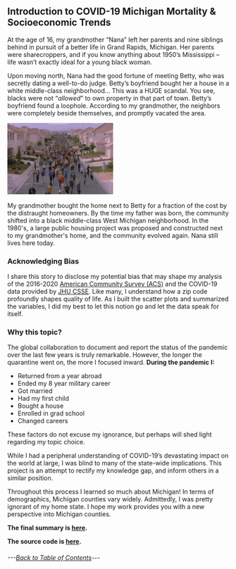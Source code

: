 ## Introduction to COVID-19 Michigan Mortality & Socioeconomic Trends

At the age of 16, my grandmother “Nana” left her parents and nine siblings behind in pursuit of a better life in Grand Rapids, Michigan. Her parents were sharecroppers, and if you know anything about 1950’s Mississippi – life wasn’t exactly ideal for a young black woman. 

Upon moving north, Nana had the good fortune of meeting Betty, who was secretly dating a well-to-do judge. Betty’s boyfriend bought her a house in a white middle-class neighborhood… This was a HUGE scandal. You see, blacks were not “*allowed*” to own property in that part of town. Betty’s boyfriend found a loophole. According to my grandmother, the neighbors were completely beside themselves, and promptly vacated the area. 

![](https://github.com/BrookemWalters/BrookemWalters-Portfolio/blob/main/Stats%20518%20Final%20Project/Dramatic%20Images/ConsciousPowerfulColt-max-1mb.gif?raw=true)


My grandmother bought the home next to Betty for a fraction of the cost by the distraught homeowners. By the time my father was born, the community shifted into a black middle-class West Michigan neighborhood. In the 1980's, a large public housing project was proposed and constructed next to my grandmother's home, and the community evolved again. Nana still lives here today. 

### Acknowledging Bias
I share this story to disclose my potential bias that may shape my analysis of the 2016-2020 [American Community Survey (ACS)](https://www.census.gov/programs-surveys/acs/about.html) and the COVID-19 data provided by [JHU CSSE](https://github.com/CSSEGISandData/COVID-19). Like many, I understand how a zip code profoundly shapes quality of life. 
As I built the scatter plots and summarized the variables, I did my best to let this notion go and let the data speak for itself.

### Why this topic?
The global collaboration to document and report the status of the pandemic over the last few years is truly remarkable. However, the longer the quarantine went on, 
the more I focused inward. **During the pandemic I:**
- Returned from a year abroad
- Ended my 8 year military career
- Got married
- Had my first child
- Bought a house
- Enrolled in grad school
- Changed careers

These factors do not excuse my ignorance, but perhaps will shed light regarding my topic choice.  

While I had a peripheral understanding of COVID-19’s devastating impact on the world at large, I was blind to many of the state-wide implications. 
This project is an attempt to rectify my knowledge gap, and inform others in a similar position.


Throughout this process I learned so much about Michigan! In terms of demographics, Michigan counties vary widely. Admittedly, I was pretty ignorant of my home state.
I hope my work provides you with a new perspective into Michigan counties.

**The final summary is [here](https://github.com/BrookemWalters/BrookemWalters-Portfolio/blob/main/Stats%20518%20Final%20Project/Summary%20of%20Findings.md#covid-19-mortality-and-socioeconomic-trends-in-michigan-by-county).**

**The source code is [here](https://github.com/BrookemWalters/BrookemWalters-Portfolio/tree/main/Stats%20518%20Final%20Project/exploring%20the%20data).**


###### ---[Back to Table of Contents](https://github.com/BrookemWalters/BrookemWalters-Portfolio#table-of-contents-brooke-walters-portfolio)---

